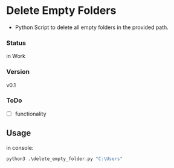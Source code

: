 # Delete Empty Folders

* Python Script to delete all empty folders in the provided path.

### Status
in Work
### Version
v0.1
### ToDo
- [ ] functionality

## Usage
in console:
```python
python3 .\delete_empty_folder.py "C:\Users"
```